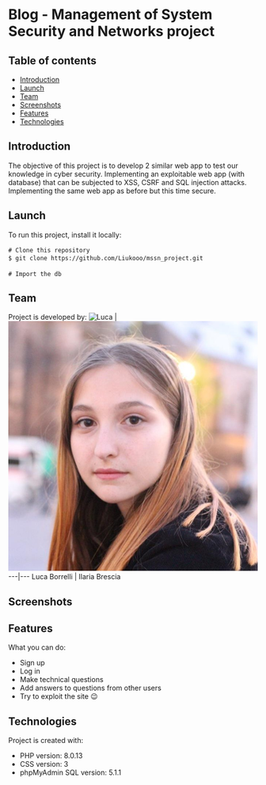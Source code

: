 # Blog - Management of System Security and Networks project

## Table of contents
* [Introduction](#introduction)
* [Launch](#launch)
* [Team](#team)
* [Screenshots](#screenshots)
* [Features](#features)
* [Technologies](#technologies)

## Introduction
The objective of this project is to develop 2 similar web app to test our knowledge in cyber security. 
Implementing an exploitable web app (with database) that can be subjected to XSS, CSRF and SQL injection attacks.
Implementing the same web app as before but this time secure.

## Launch
To run this project, install it locally:
```
# Clone this repository
$ git clone https://github.com/Liukooo/mssn_project.git

# Import the db 
```

## Team
Project is developed by:
![Luca](./img/luca.jpg)  | ![Ilaria](./img/ila.jpg)
---|---
Luca Borrelli | Ilaria Brescia

## Screenshots
<!-- ![signup](./img/signup.png)
![login](./img/login.png)
![home](./img/home.png) -->

## Features
What you can do:
* Sign up
* Log in
* Make technical questions
* Add answers to questions from other users
* Try to exploit the site :wink:

## Technologies
Project is created with:
* PHP version: 8.0.13
* CSS version: 3
* phpMyAdmin SQL version: 5.1.1


